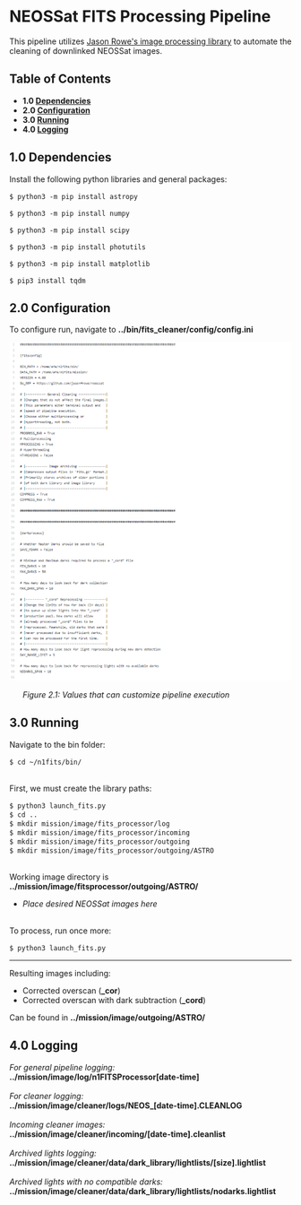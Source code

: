 # NEOSSat FITS Processing Pipeline

This pipeline utilizes [Jason Rowe's image processing library](https://www.github.com/jasonfrowe/neossat) to automate the cleaning of downlinked NEOSSat images.


## Table of Contents

* **1.0 [ Dependencies ](#dep)**
* **2.0 [ Configuration ](#config)**
* **3.0 [ Running ](#run)**
* **4.0 [ Logging ](#log)**


<a name="dep"></a>

## 1.0 Dependencies

Install the following python libraries and general packages:

```
$ python3 -m pip install astropy
```
```
$ python3 -m pip install numpy
```
```
$ python3 -m pip install scipy
```
```
$ python3 -m pip install photutils
```
```
$ python3 -m pip install matplotlib
```


```
$ pip3 install tqdm
```

<a name="config"></a>

## 2.0 Configuration

To configure run, navigate to **../bin/fits_cleaner/config/config.ini**

<img src="bin/fits_cleaner/config/config.PNG">

&nbsp;&nbsp;&nbsp;&nbsp;&nbsp;&nbsp;*Figure 2.1: Values that can customize pipeline execution*


<a name="run"></a>

## 3.0 Running

Navigate to the bin folder:
```
$ cd ~/n1fits/bin/
```
\
First, we must create the library paths:
```
$ python3 launch_fits.py
$ cd ..
$ mkdir mission/image/fits_processor/log
$ mkdir mission/image/fits_processor/incoming
$ mkdir mission/image/fits_processor/outgoing
$ mkdir mission/image/fits_processor/outgoing/ASTRO
```
\
Working image directory is **../mission/image/fitsprocessor/outgoing/ASTRO/**
 * *Place desired NEOSSat images here* 


\
 To process, run once more:
 ```
 $ python3 launch_fits.py
 ```


---
 Resulting images including: 
* Corrected overscan (**_cor**) 
* Corrected overscan with dark subtraction (**_cord**) 


 Can be found in **../mission/image/outgoing/ASTRO/**


<a name="log"></a>

## 4.0 Logging

*For general pipeline logging:*
\
**../mission/image/log/n1FITSProcessor[date-time]**
\
\
*For cleaner logging:*
\
**../mission/image/cleaner/logs/NEOS_[date-time].CLEANLOG**
\
\
*Incoming cleaner images:*
\
**../mission/image/cleaner/incoming/[date-time].cleanlist**
\
\
*Archived lights logging:*
\
**../mission/image/cleaner/data/dark_library/lightlists/[size].lightlist**
\
\
*Archived lights with no compatible darks:*
\
**../mission/image/cleaner/data/dark_library/lightlists/nodarks.lightlist**

